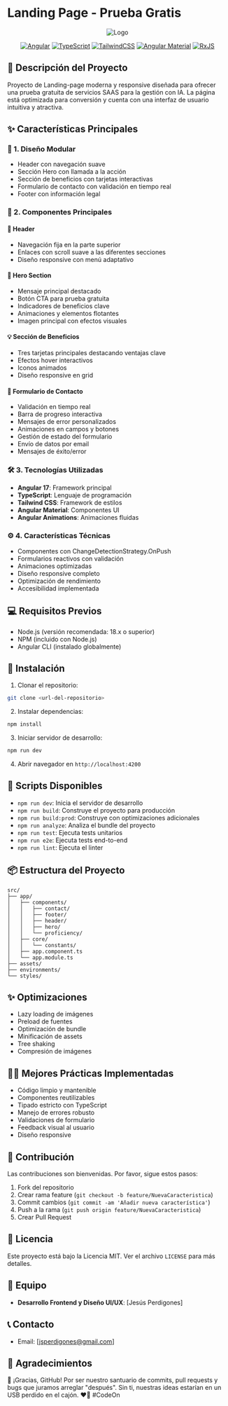 # Landing Page - Prueba Gratis

<div align="center">

![Logo](https://github.com/user-attachments/assets/c5616e67-695a-4287-8c67-a1093d40d3f5)

[![Angular](https://img.shields.io/badge/Angular-17.1.0-DD0031?style=for-the-badge&logo=angular&logoColor=white)](https://angular.io/)
[![TypeScript](https://img.shields.io/badge/TypeScript-5.3.0-3178C6?style=for-the-badge&logo=typescript&logoColor=white)](https://www.typescriptlang.org/)
[![TailwindCSS](https://img.shields.io/badge/Tailwind_CSS-3.4.1-38B2AC?style=for-the-badge&logo=tailwind-css&logoColor=white)](https://tailwindcss.com/)
[![Angular Material](https://img.shields.io/badge/Angular_Material-17.1.0-FF7043?style=for-the-badge&logo=angular&logoColor=white)](https://material.angular.io/)
[![RxJS](https://img.shields.io/badge/RxJS-7.8.0-B7178C?style=for-the-badge&logo=reactivex&logoColor=white)](https://rxjs.dev/)

</div>

## 📖 Descripción del Proyecto

Proyecto de Landing-page moderna y responsive diseñada para ofrecer una prueba gratuita de servicios SAAS para la gestión con IA. La página está optimizada para conversión y cuenta con una interfaz de usuario intuitiva y atractiva.

## ✨ Características Principales

### 🎨 1. Diseño Modular

- Header con navegación suave
- Sección Hero con llamada a la acción
- Sección de beneficios con tarjetas interactivas
- Formulario de contacto con validación en tiempo real
- Footer con información legal

### 🧩 2. Componentes Principales

#### 📍 Header

- Navegación fija en la parte superior
- Enlaces con scroll suave a las diferentes secciones
- Diseño responsive con menú adaptativo

#### 🎯 Hero Section

- Mensaje principal destacado
- Botón CTA para prueba gratuita
- Indicadores de beneficios clave
- Animaciones y elementos flotantes
- Imagen principal con efectos visuales

#### 💡 Sección de Beneficios

- Tres tarjetas principales destacando ventajas clave
- Efectos hover interactivos
- Iconos animados
- Diseño responsive en grid

#### 📝 Formulario de Contacto

- Validación en tiempo real
- Barra de progreso interactiva
- Mensajes de error personalizados
- Animaciones en campos y botones
- Gestión de estado del formulario
- Envío de datos por email
- Mensajes de éxito/error

### 🛠️ 3. Tecnologías Utilizadas

- **Angular 17**: Framework principal
- **TypeScript**: Lenguaje de programación
- **Tailwind CSS**: Framework de estilos
- **Angular Material**: Componentes UI
- **Angular Animations**: Animaciones fluidas

### ⚙️ 4. Características Técnicas

- Componentes con ChangeDetectionStrategy.OnPush
- Formularios reactivos con validación
- Animaciones optimizadas
- Diseño responsive completo
- Optimización de rendimiento
- Accesibilidad implementada

## 💻 Requisitos Previos

- Node.js (versión recomendada: 18.x o superior)
- NPM (incluido con Node.js)
- Angular CLI (instalado globalmente)

## 🚀 Instalación

1. Clonar el repositorio:

```bash
git clone <url-del-repositorio>
```

2. Instalar dependencias:

```bash
npm install
```

3. Iniciar servidor de desarrollo:

```bash
npm run dev
```

4. Abrir navegador en `http://localhost:4200`

## 📜 Scripts Disponibles

- `npm run dev`: Inicia el servidor de desarrollo
- `npm run build`: Construye el proyecto para producción
- `npm run build:prod`: Construye con optimizaciones adicionales
- `npm run analyze`: Analiza el bundle del proyecto
- `npm run test`: Ejecuta tests unitarios
- `npm run e2e`: Ejecuta tests end-to-end
- `npm run lint`: Ejecuta el linter

## 📦 Estructura del Proyecto

```
src/
├── app/
│   ├── components/
│   │   ├── contact/
│   │   ├── footer/
│   │   ├── header/
│   │   ├── hero/
│   │   └── proficiency/
│   ├── core/
│   │   └── constants/
│   ├── app.component.ts
│   └── app.module.ts
├── assets/
├── environments/
└── styles/
```

## ✨ Optimizaciones

- Lazy loading de imágenes
- Preload de fuentes
- Optimización de bundle
- Minificación de assets
- Tree shaking
- Compresión de imágenes

## 👨‍💻 Mejores Prácticas Implementadas

- Código limpio y mantenible
- Componentes reutilizables
- Tipado estricto con TypeScript
- Manejo de errores robusto
- Validaciones de formulario
- Feedback visual al usuario
- Diseño responsive

## 🤝 Contribución
Las contribuciones son bienvenidas. Por favor, sigue estos pasos:
1. Fork del repositorio
2. Crear rama feature (`git checkout -b feature/NuevaCaracteristica`)
3. Commit cambios (`git commit -am 'Añadir nueva característica'`)
4. Push a la rama (`git push origin feature/NuevaCaracteristica`)
5. Crear Pull Request

## 📄 Licencia

Este proyecto está bajo la Licencia MIT. Ver el archivo `LICENSE` para más detalles.

## 👥 Equipo

- **Desarrollo Frontend y Diseño UI/UX**: [Jesús Perdigones]

## 📞 Contacto

- Email: [jsperdigones@gmail.com]

## 🙏 Agradecimientos
🚀 ¡Gracias, GitHub! Por ser nuestro santuario de commits, pull requests y bugs que juramos arreglar "después". Sin ti, nuestras ideas estarían en un USB perdido en el cajón. ❤️🙌 #CodeOn
